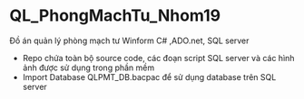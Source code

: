 # QL_PhongMachTu_Nhom19
Đồ án quản lý phòng mạch tư Winform C# ,ADO.net, SQL server
- Repo chứa toàn bộ source code, các đoạn script SQL server và các hình ảnh được sử dụng trong phần mềm
- Import Database QLPMT_DB.bacpac để sử dụng database trên SQL server
